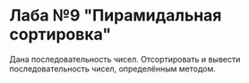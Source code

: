 # Лаба №9 "Пирамидальная сортировка"
Дана последовательность чисел. Отсортировать и вывести последовательность чисел, определённым методом.